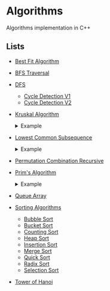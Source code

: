 # Algorithms
Algorithms implementation in C++

## Lists
* [Best Fit Algorithm](codes/best_fit_algo.cpp)
* [BFS Traversal](codes/BFS/BFS.cpp)
* [DFS]()
  * [Cycle Detection V1](codes/DFS_CycleDetection.cpp)
  * [Cycle Detection V2](codes/cycle_detection.cpp)
* [Kruskal Algorithm](codes/kruskal.cpp)
  <details close>
    <summary>Example</summary>
    
    ```bash
      Number of Vertices & Edges: 
      9 14
      1 2 4
      1 8 9
      2 3 9
      2 8 11
      3 4 7
      3 9 2
      3 6 4 
      4 5 10
      4 6 15
      5 6 11
      6 7 2
      7 8 1
      7 9 6
      8 9 7
      -----The MST is made of the following edges-----
      7--8(1)+
      3--9(2)+
      6--7(2)+
      1--2(4)+
      3--6(4)+
      3--4(7)+
      1--8(9)+
      4--5(10) 
      The minimum cost of all edges of the MST is: 39
    ```
  </details>
* [Lowest Common Subsequence](codes/lcs.cpp)
  <details close>
    <summary>Example</summary>
    
    ```bash
      Enter 1st String: Crocus sativus
      Enter 2nd String: Nigella sativa

      Length of the Longest Common Subsequence: 6

      Longest Common Subsequence of ( Crocus sativus ) & ( Nigella sativa ) :  sativ

      LCS Table : 

      Yi N   i   g   e   l   l   a       s   a   t   i   v   a
      Xi 
      C   0   0   0   0   0   0   0   0   0   0   0   0   0   0  
      r   0   0   0   0   0   0   0   0   0   0   0   0   0   0  
      o   0   0   0   0   0   0   0   0   0   0   0   0   0   0  
      c   0   0   0   0   0   0   0   0   0   0   0   0   0   0  
      u   0   0   0   0   0   0   0   0   0   0   0   0   0   0  
      s   0   0   0   0   0   0   0   0  (1)  1   1   1   1   1  
          0   0   0   0   0   0   0  (1)  1   1   1   1   1   1  
      s   0   0   0   0   0   0   0   1  (2)  2   2   2   2   2  
      a   0   0   0   0   0   0  (1)  1   2  (3)  3   3   3  (3) 
      t   0   0   0   0   0   0   1   1   2   3  (4)  4   4   4  
      i   0  (1)  1   1   1   1   1   1   2   3   4  (5)  5   5  
      v   0   1   1   1   1   1   1   1   2   3   4   5  (6)  6  
      u   0   1   1   1   1   1   1   1   2   3   4   5   6   6  
      s   0   1   1   1   1   1   1   1  (2)  3   4   5   6   6  
    ```
  </details>
* [Permutation Combination Recursive](codes/perm_comb_rec.cpp)
* [Prim's Algorithm](codes/prims_algorithm.cpp)
  <details close>
    <summary>Example</summary>

    ```bash
      ------------------------
          Prim's algorithm    
      ------------------------
      ----------------------------
                Matrix           
      ----------------------------
        -1  18  10   6  19   8   9
        18  -1  11   1   7  19  14
        10  11  -1   5   7  20  11
        6   1   5  -1  11  12  16
        19   7   7  11  -1  18  18
        8  19  20  12  18  -1   7
        9  14  11  16  18   7  -1

      Edge found: 0 -> 3 : 6
      Edge found: 3 -> 1 : 1
      Edge found: 3 -> 2 : 5
      Edge found: 1 -> 4 : 7
      Edge found: 0 -> 5 : 8
      Edge found: 5 -> 6 : 7
      The total weight of the minimum spanning tree is: 34
    ```
  </details>
* [Queue Array](codes/QueueArray.cpp)
* [Sorting Algorithms](codes/sort/)
  * [Bubble Sort](codes/sort/bubble_sort.cpp)
  * [Bucket Sort](codes/sort/bucket_sort.cpp)
  * [Counting Sort](codes/sort/counting_sort.cpp)
  * [Heap Sort](codes/sort/HeapSort.cpp)
  * [Insertion Sort](codes/sort/insertion_sort.cpp)
  * [Merge Sort](codes/sort/MergeSort.cpp)
  * [Quick Sort](codes/sort/quick_sort.cpp)
  * [Radix Sort](codes/sort/radix_sort.cpp)
  * [Selection Sort](codes/sort/selection_sort.cpp)
* [Tower of Hanoi](codes/tower_of_hanoi.cpp)
